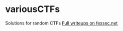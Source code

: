# variousCTFs
Solutions for random CTFs
[Full writeups on fexsec.net](https://fexsec.net//variousctfs/off-ecsc/)
